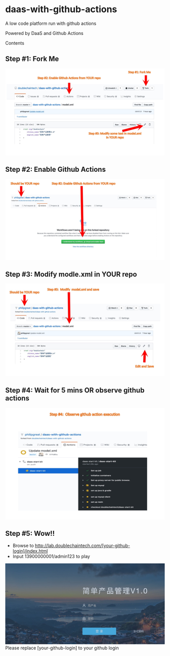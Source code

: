# daas-with-github-actions
A low code platform run with github actions

Powered by DaaS and Github Actions

Contents




## Step #1: Fork Me

![Steps](/doc/step-01.jpg)

## Step #2: Enable Github Actions

![Steps](/doc/step-02.jpg)

## Step #3: Modify modle.xml in YOUR repo

![Steps](/doc/step-03.jpg)

## Step #4: Wait for 5 mins OR observe github actions

![Steps](/doc/step-04.jpg)


## Step #5: Wow!!

* Browse to http://lab.doublechaintech.com/[your-github-login]/index.html
* Input 13900000001/admin123 to play


![Steps](/doc/final-ui.jpg)
Please replace [your-github-login] to your github login



 

